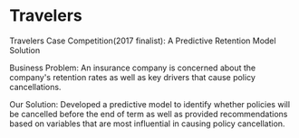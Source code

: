 # Travelers
Travelers Case Competition(2017 finalist): A Predictive Retention Model Solution

Business Problem: An insurance company is concerned about the company's retention rates as well as key drivers that cause policy cancellations.

Our Solution: Developed a predictive model to identify whether policies will be cancelled before the end of term as well as provided recommendations based on variables that are most influential in causing policy cancellation. 
